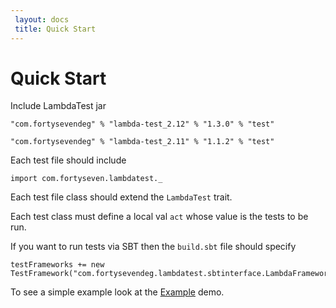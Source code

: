 ```yaml
---
 layout: docs
 title: Quick Start
---
```


# Quick Start

Include LambdaTest jar

    "com.fortysevendeg" % "lambda-test_2.12" % "1.3.0" % "test"

    "com.fortysevendeg" % "lambda-test_2.11" % "1.1.2" % "test"
   
Each test file should include 
 
    import com.fortyseven.lambdatest._

Each test file class should extend the `LambdaTest` trait.

Each test class must define a local val `act` whose value is the
tests to be run.

If you want to run tests via SBT then the `build.sbt` file should specify

    testFrameworks += new TestFramework("com.fortysevendeg.lambdatest.sbtinterface.LambdaFramework")
   
To see a simple example look at the [Example](https://github.com/47deg/LambdaTest/blob/master/src/test/scala/demo/Example.scala) demo.
 
